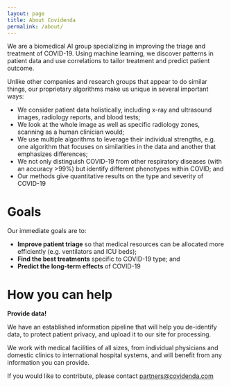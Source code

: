 ```yaml
---
layout: page
title: About Covidenda
permalink: /about/
---
```

We are a biomedical AI group specializing in improving the triage and treatment of COVID-19. Using machine learning, we discover patterns in patient data and use correlations to tailor treatment and predict patient outcome.

Unlike other companies and research groups that appear to do similar things, our proprietary algorithms make us unique in several important ways:
* We consider patient data holistically, including x-ray and ultrasound images, radiology reports, and blood tests;
* We look at the whole image as well as specific radiology zones, scanning as a human clinician would;
* We use multiple algorithms to leverage their individual strengths, e.g. one algorithm that focuses on similarities in the data and another that emphasizes differences;
* We not only distinguish COVID-19 from other respiratory diseases (with an accuracy >99%) but identify different phenotypes within COVID; and
* Our methods give quantitative results on the type and severity of COVID-19 

# Goals

Our immediate goals are to:

* **Improve patient triage** so that medical resources can be allocated more efficiently (e.g. ventilators and ICU beds);
* **Find the best treatments** specific to COVID-19 type; and
* **Predict the long-term effects** of COVID-19

# How you can help

**Provide data!**

We have an established information pipeline that will help you de-identify data, to protect patient privacy, and upload it to our site for processing.

We work with medical facilities of all sizes, from individual physicians and domestic clinics to international hospital systems, and will benefit from any information you can provide.

If you would like to contribute, please contact [partners@covidenda.com](mailto:partners@covidenda.com)

